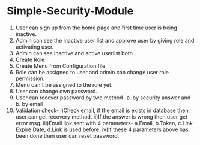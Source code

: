 # Simple-Security-Module
1. User can sign up from the home page and first time user is being inactive.
2. Admin can see the inactive user list and approve user by giving role and activating user.
3. Admin can see inactive and active userlist both. 
4. Create Role
5. Create Menu from Configuration file
6. Role can be assigned to user and admin can change user role permission.
7. Menu can't be assigned to the role yet.
8. User can change own password.
9. User can recover password by two method-
	a. by security answer and
	b. by email
10. Validation check-
	i)Check email, if the email is exists in database then user can get recovery method.
	ii)If the answer is wrong then user get error msg.
	iii)Email link sent with 4 parameters-
	a.Email,
	b.Token,
	c.Link Expire Date,
	d.Link is used before.
	iv)If these 4 parameters above has been done then user can reset password.
